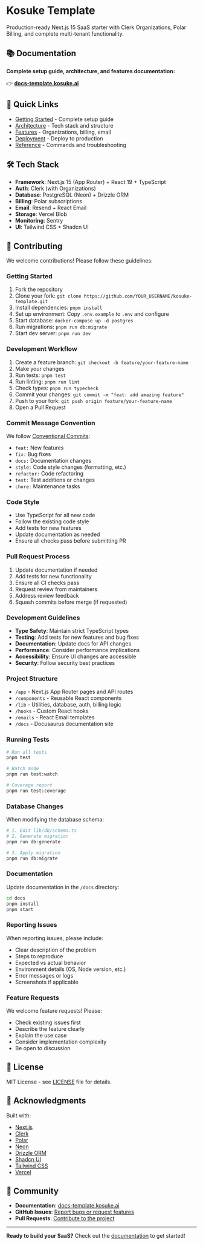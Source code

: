 # Kosuke Template

Production-ready Next.js 15 SaaS starter with Clerk Organizations, Polar Billing, and complete multi-tenant functionality.

## 📚 Documentation

**Complete setup guide, architecture, and features documentation:**

👉 **[docs-template.kosuke.ai](https://docs-template.kosuke.ai)**

## 🚀 Quick Links

- [Getting Started](https://docs-template.kosuke.ai/category/getting-started) - Complete setup guide
- [Architecture](https://docs-template.kosuke.ai/category/architecture) - Tech stack and structure
- [Features](https://docs-template.kosuke.ai/category/features) - Organizations, billing, email
- [Deployment](https://docs-template.kosuke.ai/category/deployment) - Deploy to production
- [Reference](https://docs-template.kosuke.ai/category/reference) - Commands and troubleshooting

## 🛠 Tech Stack

- **Framework**: Next.js 15 (App Router) + React 19 + TypeScript
- **Auth**: Clerk (with Organizations)
- **Database**: PostgreSQL (Neon) + Drizzle ORM
- **Billing**: Polar subscriptions
- **Email**: Resend + React Email
- **Storage**: Vercel Blob
- **Monitoring**: Sentry
- **UI**: Tailwind CSS + Shadcn UI

## 🤝 Contributing

We welcome contributions! Please follow these guidelines:

### Getting Started

1. Fork the repository
2. Clone your fork: `git clone https://github.com/YOUR_USERNAME/kosuke-template.git`
3. Install dependencies: `pnpm install`
4. Set up environment: Copy `.env.example` to `.env` and configure
5. Start database: `docker-compose up -d postgres`
6. Run migrations: `pnpm run db:migrate`
7. Start dev server: `pnpm run dev`

### Development Workflow

1. Create a feature branch: `git checkout -b feature/your-feature-name`
2. Make your changes
3. Run tests: `pnpm test`
4. Run linting: `pnpm run lint`
5. Check types: `pnpm run typecheck`
6. Commit your changes: `git commit -m "feat: add amazing feature"`
7. Push to your fork: `git push origin feature/your-feature-name`
8. Open a Pull Request

### Commit Message Convention

We follow [Conventional Commits](https://www.conventionalcommits.org/):

- `feat:` New features
- `fix:` Bug fixes
- `docs:` Documentation changes
- `style:` Code style changes (formatting, etc.)
- `refactor:` Code refactoring
- `test:` Test additions or changes
- `chore:` Maintenance tasks

### Code Style

- Use TypeScript for all new code
- Follow the existing code style
- Add tests for new features
- Update documentation as needed
- Ensure all checks pass before submitting PR

### Pull Request Process

1. Update documentation if needed
2. Add tests for new functionality
3. Ensure all CI checks pass
4. Request review from maintainers
5. Address review feedback
6. Squash commits before merge (if requested)

### Development Guidelines

- **Type Safety**: Maintain strict TypeScript types
- **Testing**: Add tests for new features and bug fixes
- **Documentation**: Update docs for API changes
- **Performance**: Consider performance implications
- **Accessibility**: Ensure UI changes are accessible
- **Security**: Follow security best practices

### Project Structure

- `/app` - Next.js App Router pages and API routes
- `/components` - Reusable React components
- `/lib` - Utilities, database, auth, billing logic
- `/hooks` - Custom React hooks
- `/emails` - React Email templates
- `/docs` - Docusaurus documentation site

### Running Tests

```bash
# Run all tests
pnpm test

# Watch mode
pnpm run test:watch

# Coverage report
pnpm run test:coverage
```

### Database Changes

When modifying the database schema:

```bash
# 1. Edit lib/db/schema.ts
# 2. Generate migration
pnpm run db:generate

# 3. Apply migration
pnpm run db:migrate
```

### Documentation

Update documentation in the `/docs` directory:

```bash
cd docs
pnpm install
pnpm start
```

### Reporting Issues

When reporting issues, please include:

- Clear description of the problem
- Steps to reproduce
- Expected vs actual behavior
- Environment details (OS, Node version, etc.)
- Error messages or logs
- Screenshots if applicable

### Feature Requests

We welcome feature requests! Please:

- Check existing issues first
- Describe the feature clearly
- Explain the use case
- Consider implementation complexity
- Be open to discussion

## 📝 License

MIT License - see [LICENSE](./LICENSE) file for details.

## 🙏 Acknowledgments

Built with:

- [Next.js](https://nextjs.org)
- [Clerk](https://clerk.com)
- [Polar](https://polar.sh)
- [Neon](https://neon.tech)
- [Drizzle ORM](https://orm.drizzle.team)
- [Shadcn UI](https://ui.shadcn.com)
- [Tailwind CSS](https://tailwindcss.com)
- [Vercel](https://vercel.com)

## 💬 Community

- **Documentation**: [docs-template.kosuke.ai](https://docs-template.kosuke.ai)
- **GitHub Issues**: [Report bugs or request features](https://github.com/filopedraz/kosuke-template/issues)
- **Pull Requests**: [Contribute to the project](https://github.com/filopedraz/kosuke-template/pulls)

---

**Ready to build your SaaS?** Check out the [documentation](https://docs-template.kosuke.ai) to get started!
